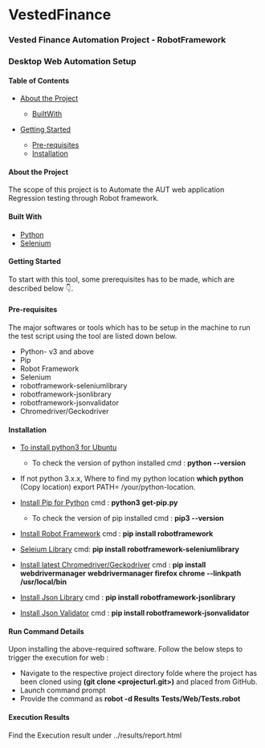 # VestedFinance

### Vested Finance Automation Project - RobotFramework

### Desktop Web Automation Setup

#### Table of Contents

* [About the Project](https://github.com/MoolyaSoftwareTesting/Kuvera_RF/blob/KU_RF_PE_PHASE1/README.md#about-the-project)
     * [BuiltWith](https://github.com/MoolyaSoftwareTesting/Kuvera_RF/blob/KU_RF_PE_PHASE1/README.md#built-with)
* [Getting Started](https://github.com/MoolyaSoftwareTesting/Kuvera_RF/blob/KU_RF_PE_PHASE1/README.md#getting-started) 

    * [Pre-requisites](https://github.com/MoolyaSoftwareTesting/Kuvera_RF/blob/KU_RF_PE_PHASE1/README.md#pre-requisites)
    * [Installation](https://github.com/MoolyaSoftwareTesting/Kuvera_RF/blob/KU_RF_PE_PHASE1/README.md#installation)
    
    
    
 #### About the Project
 
 The scope of this project is to Automate the AUT web application Regression testing through Robot framework.
   
 #### Built With
 
 * [Python](https://www.python.org/)
 * [Selenium](https://www.selenium.dev/)
 
 #### Getting Started
 To start with this tool, some prerequisites has to be made, which are described below 👇.
 
 #### Pre-requisites
 The major softwares or tools which has to be setup in the machine to run the test script using the tool are listed down below.
 *  Python- v3 and above 
 *  Pip
 *  Robot Framework
 *  Selenium
 *  robotframework-seleniumlibrary
 *  robotframework-jsonlibrary
 *  robotframework-jsonvalidator
 *  Chromedriver/Geckodriver
 
 #### Installation
 
 * [To install python3 for Ubuntu](https://phoenixnap.com/kb/how-to-install-python-3-ubuntu)
   
     * To check the version of python installed
       cmd : **python --version**
       
 * If not python 3.x.x, Where to find my python location
   **which python**
   (Copy location)
   export PATH= /your/python-location.
   
*  [Install Pip for Python](https://www.tutorialspoint.com/robot_framework/robot_framework_unix_linux_installation.htm)
   cmd : **python3 get-pip.py**
     * To check the version of pip installed 
       cmd : **pip3 --version**
       
*  [Install Robot Framework](https://www.tutorialspoint.com/robot_framework/robot_framework_unix_linux_installation.htm)
   cmd : **pip install robotframework**  

* [Seleium Library](https://pypi.org/project/robotframework-seleniumlibrary/)
  cmd: **pip install robotframework-seleniumlibrary**
  
* [Install latest Chromedriver/Geckodriver](https://robotframework.org/SeleniumLibrary/)
  cmd : **pip install webdrivermanager**
        **webdrivermanager firefox chrome --linkpath /usr/local/bin**
        
* [Install Json Library](https://pypi.org/project/robotframework-jsonlibrary/)
  cmd : **pip install robotframework-jsonlibrary**
  
* [Install Json Validator](https://pypi.org/project/robotframework-jsonvalidator/)
  cmd : **pip install robotframework-jsonvalidator**
  
#### Run Command Details

  Upon installing the above-required software. Follow the below steps to trigger the execution for web :
  
  * Navigate to the respective project directory folde where the project has been cloned using **(git clone <projecturl.git>)** and placed from GitHub.
  * Launch command prompt
  * Provide the command as **robot -d Results  Tests/Web/Tests.robot**
  
 #### Execution Results 
 Find the Execution result under ../results/report.html
